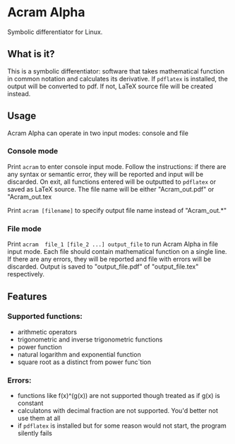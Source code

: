 # Acram Alpha
Symbolic differentiator for Linux.

## What is it?
This is a symbolic differentiator: software that takes
mathematical function in common notation and calculates its derivative.
If `pdflatex` is installed, the output will be converted to pdf.
If not, LaTeX source file will be created instead.

## Usage
Acram Alpha can operate in two input modes: console and file
### Console mode
Print `acram` to enter console input mode. Follow the instructions:
if there are any syntax or semantic error, they will be reported and
input will be discarded. On exit, all functions entered will be outputted
to `pdflatex` or saved as LaTeX source. The file name will be either
"Acram_out.pdf" or "Acram_out.tex

Print `acram [filename]` to specify output file name instead
of "Acram_out.*"

### File mode
Print `acram  file_1 [file_2 ...] output_file` to run Acram Alpha
in file input mode. Each file should contain mathematical function
on a single line. If there are any errors, they will be reported and
file with errors will be discarded. Output is saved to "output_file.pdf"
of "output_file.tex" respectively.

## Features
### Supported functions:
 * arithmetic operators
 * trigonometric and inverse trigonometric functions
 * power function
 * natural logarithm and exponential function
 * square root as a distinct from power func`tion

### Errors:
 * functions like f(x)^(g(x)) are not supported though treated as if g(x) is constant
 * calculatons with decimal fraction are not supported. You'd better not use them at all
 * if `pdflatex` is installed but for some reason would not start, the program silently fails

